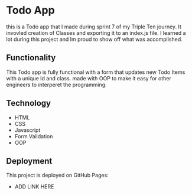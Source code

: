 # Todo App

this is a Todo app that I made during sprint 7 of my Triple Ten journey. It invovled creation of Classes and exporting it to an index.js file. I learned a lot during this project and Im proud to show off what was accomplished.

## Functionality

This Todo app is fully functional with a form that updates new Todo Items with a unique Id and class. made with OOP to make it easy for other engineers to interperet the programming.

## Technology

- HTML
- CSS
- Javascript
- Form Validation
- OOP

## Deployment

This project is deployed on GitHub Pages:

- ADD LINK HERE
